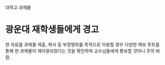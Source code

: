 대학교 과제물

# 광운대 재학생들에게 경고
현 자료를 과제물 제출, 복사 등 부정행위를 목적으로 이용할 경우
다양한 제보 루트를 통해 현 과제물이 재이용되었다는 것을 확인하여 교수님들에게 통보할 것이니 주의 바람.